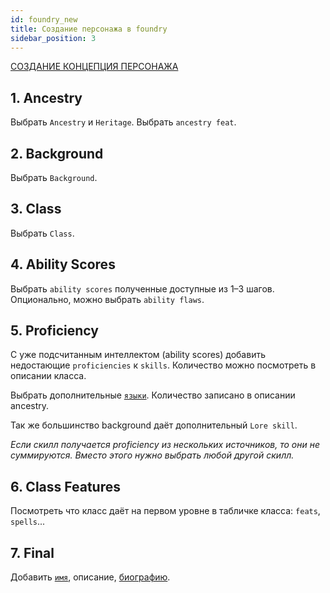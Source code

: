 ```yaml
---
id: foundry_new
title: Создание персонажа в foundry
sidebar_position: 3
---
```


[СОЗДАНИЕ КОНЦЕПЦИЯ ПЕРСОНАЖА](/docs/campaigns/concept)

## 1. Ancestry

Выбрать `Ancestry` и `Heritage`. Выбрать `ancestry feat`.

## 2. Background

Выбрать `Background`.

## 3. Class

Выбрать `Class`.

## 4. Ability Scores

Выбрать `ability scores` полученные доступные из 1–3 шагов. Опционально, можно выбрать `ability flaws`.

## 5. Proficiency

С уже подсчитанным интеллектом (ability scores) добавить недостающие `proficiencies` к `skills`. Количество можно посмотреть в описании класса.

Выбрать дополнительные [`языки`](/docs/society/languages). Количество записано в описании ancestry.

Так же большинство background даёт дополнительный `Lore skill`.

*Если скилл получается proficiency из нескольких источников, то они не суммируются. Вместо этого нужно выбрать любой другой скилл.*

## 6. Class Features

Посмотреть что класс даёт на первом уровне в табличке класса: `feats`, `spells`...

## 7. Final

Добавить [`имя`](/docs/society/names), описание, [биографию](https://docs.google.com/document/d/13UuxCi4r3zxdYp6HVfmIPfkt7QjE3-zQZbcZq_vnaMw/edit).
